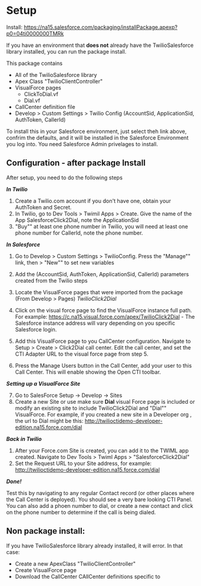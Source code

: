 # Setup

Install: <https://na15.salesforce.com/packaging/installPackage.apexp?p0=04ti0000000TMRk>

If you have an environment that **does not** already have the TwilioSalesforce library installed, you can run the package install. 


This package contains

* All of the TwilioSalesforce library
* Apex Class "TwilioClientController"
* VisualForce pages
  - ClickToDial.vf
  - Dial.vf
* CallCenter definition file
* Develop > Custom Settings > Twilio Config (AccountSid, ApplicationSid, AuthToken, CallerId)


To install this in your Salesforce environment, just select theh link above, confrim the defaults, and it will be installed in the Salesforce Environment you log into.  You need Salesforce Admin privelages to install.  


## Configuration - after package Install

After setup, you need to do the following steps

***In Twilio***


1. Create a Twilio.com account if you don't have one, obtain your AuthToken and Secret.
2. In Twilio, go to Dev Tools > Twimil  Apps > Create. Give the name of the App SalesforceClick2Dial,  note the ApplicationSid
3. "Buy"" at least one phone number in Twilio, you will need at least one phone number for CallerId, note the phone number. 

***In Salesforce***


1.  Go to Develop > Custom Settings > TwilioConfig.  Press the "Manage"" link, then > "New"" to set new variables

2.  Add the (AccountSid, AuthToken, ApplicationSid, CallerId) parameters created from the Twilio steps

3.  Locate the VisualForce pages that were imported from the package (From Develop > Pages)
*TwilioClick2Dial*

4.  Click on the visual force page to find the VisualForce instance full path.  For example: https://c.na15.visual.force.com/apex/TwilioClick2Dial - The Salesforce instance address will vary depending on you specific Salesforce login.

5. Add this VisualForce page to you CallCenter configuration.  Navigate to Setup > Create > Click2Dial call center.  Edit the call center, and set the CTI Adapter URL to the visual force page from step 5.

6. Press the Manage Users button in the Call Center, add your user to this Call Center.  This will enable showing the Open CTI toolbar.

***Setting up a VisualForce Site***

7. Go to SalesForce Setup -> Develop -> Sites 
8. Create a new Site or use make sure **Dial** visual Force page is included
 or modify an existing site to include TwilioClick2Dial and "Dial"" VisualForce. For example, if you created a new site in a Developer org , the url to Dial might be this: 
 http://twilioctidemo-developer-edition.na15.force.com/dial

***Back in Twilio***

1. After your Force.com Site is created, you can add it to the TWIML app created.  Navigate to Dev Tools > Twiml Apps > "SalesforceClick2Dial"
2. Set the Request URL to your Site address, for example: http://twilioctidemo-developer-edition.na15.force.com/dial


***Done!***

Test this by navigating to any regular Contact record (or other places where the Call Center is deployed). You should see a very bare looking CTI Panel.  You can also add a phoen number to dial, or create a new contact and click on the phone number to determine if the call is being dialed.


## Non package install:

If you have TwilioSalesforce library already installed, it will error.  In that case:
- Create a new ApexClass "TwilioClientController"
- Create  VisualForce page
- Download the CallCenter CAllCenter definitions specific to 

